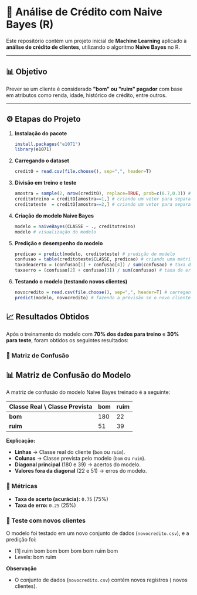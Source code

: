 # 🏦 Análise de Crédito com Naive Bayes (R)

Este repositório contém um projeto inicial de **Machine Learning** aplicado à **análise de crédito de clientes**, utilizando o algoritmo **Naive Bayes** no R.

---

## 📊 Objetivo
Prever se um cliente é considerado **"bom" ou "ruim" pagador** com base em atributos como renda, idade, histórico de crédito, entre outros.

---

## ⚙️ Etapas do Projeto

1. **Instalação do pacote**
   ```R
   install.packages("e1071")
   library(e1071)

2. **Carregando o dataset**
   ```R
   creditO = read.csv(file.choose(), sep=",", header=T)

3. **Divisão em treino e teste**
   ```R
   amostra = sample(2, nrow(creditO), replace=TRUE, prob=c(0.7,0.3)) # criando uma amostra para 70% treino e 30% teste.
   creditotreino = creditO[amostra==1,] # criando um vetor para separar o dataset, 1(treino)
   creditoteste  = creditO[amostra==2,] # criando um vetor para separar o dataset, 2(teste)

4. **Criação do modelo Naive Bayes**
   ```R
   modelo = naiveBayes(CLASSE ~ ., creditotreino)
   modelo # visualização do modelo

5. **Predição e desempenho do modelo**
   ```R
   predicao = predict(modelo, creditoteste) # predição do modelo 
   confusao = table(creditoteste$CLASSE, predicao) # criando uma matriz de confusão 
   taxadeacerto = (confusao[1] + confusao[4]) / sum(confusao) # taxa de acerto (acurácia do modelo)
   taxaerro = (confusao[2] + confusao[3]) / sum(confusao) # taxa de erro


6. **Testando o modelo (testando novos clientes)**
   ```R
   novocredito = read.csv(file.choose(), sep=",", header=T) # carregando um novo conjunto de dados para o qual você quero se os novos clientes são "bom" ou "ruim" pagador.
   predict(modelo, novocredito) # fazendo a previsão se o novo cliente é "bom" ou "ruim" pagador.


## 📈 Resultados Obtidos  

Após o treinamento do modelo com **70% dos dados para treino** e **30% para teste**, foram obtidos os seguintes resultados:  

### 🔹 Matriz de Confusão

## 📊 Matriz de Confusão do Modelo

A matriz de confusão do modelo Naive Bayes treinado é a seguinte:

| Classe Real \ Classe Prevista | bom | ruim |
|-------------------------------|-----|------|
| **bom**                        | 180 | 22   |
| **ruim**                       | 51  | 39   |

**Explicação:**  
- **Linhas** → Classe real do cliente (`bom` ou `ruim`).  
- **Colunas** → Classe prevista pelo modelo (`bom` ou `ruim`).  
- **Diagonal principal** (180 e 39) → acertos do modelo.  
- **Valores fora da diagonal** (22 e 51) → erros do modelo.


### 🔹 Métricas
- **Taxa de acerto (acurácia):** `0.75` (75%)  
- **Taxa de erro:** `0.25` (25%)  

### 🔹 Teste com novos clientes
O modelo foi testado em um novo conjunto de dados (`novocredito.csv`), e a predição foi:  
- [1] ruim bom  bom  bom  bom  bom  ruim bom 
- Levels: bom ruim 

**Observação**
- O conjunto de dados (`novocredito.csv`) contém novos registros ( novos clientes).
